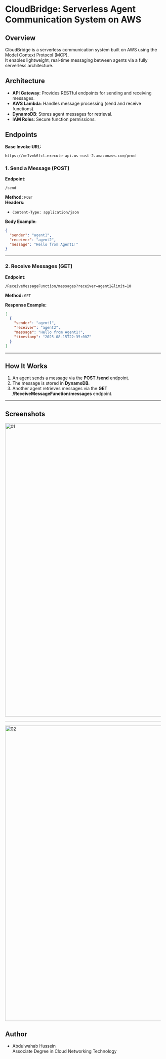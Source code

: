 # CloudBridge: Serverless Agent Communication System on AWS

## Overview
CloudBridge is a serverless communication system built on AWS using the Model Context Protocol (MCP).  
It enables lightweight, real-time messaging between agents via a fully serverless architecture.

## Architecture
- **API Gateway**: Provides RESTful endpoints for sending and receiving messages.
- **AWS Lambda**: Handles message processing (send and receive functions).
- **DynamoDB**: Stores agent messages for retrieval.
- **IAM Roles**: Secure function permissions.

## Endpoints
**Base Invoke URL:**  
```
https://me7vmk6fcl.execute-api.us-east-2.amazonaws.com/prod
```

### 1. Send a Message (POST)
**Endpoint:**  
```
/send
```
**Method:** `POST`  
**Headers:**  
- `Content-Type: application/json`

**Body Example:**
```json
{
  "sender": "agent1",
  "receiver": "agent2",
  "message": "Hello from Agent1!"
}
```

---

### 2. Receive Messages (GET)
**Endpoint:**  
```
/ReceiveMessageFunction/messages?receiver=agent2&limit=10
```
**Method:** `GET`

**Response Example:**
```json
[
  {
    "sender": "agent1",
    "receiver": "agent2",
    "message": "Hello from Agent1!",
    "timestamp": "2025-08-15T22:35:00Z"
  }
]
```

---

## How It Works
1. An agent sends a message via the **POST /send** endpoint.  
2. The message is stored in **DynamoDB**.  
3. Another agent retrieves messages via the **GET /ReceiveMessageFunction/messages** endpoint.  

---

## Screenshots

<img width="1850" height="950" alt="01" src="https://github.com/user-attachments/assets/9724437a-ce6d-4f2d-9427-80f1aaf5ca1c" />

---
<img width="1870" height="956" alt="02" src="https://github.com/user-attachments/assets/623d138b-57cc-4500-8905-fab8129700fa" />

## Author
- Abdulwahab Hussein  
Associate Degree in Cloud Networking Technology  


